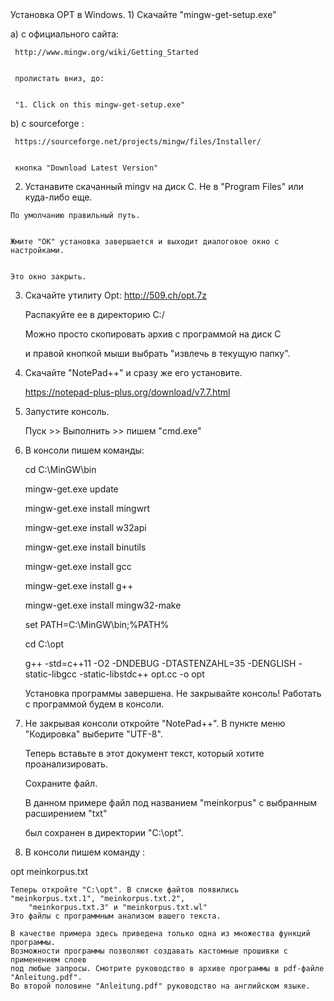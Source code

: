 
<head>Установка OPT в Windows.</head>

<body>
1)  Скачайте "mingw-get-setup.exe" 


а)   c официального сайта:


     http://www.mingw.org/wiki/Getting_Started
     
     
     пролистать вниз, до:
     
     
     "1. Click on this mingw-get-setup.exe"
     
     
b)   с sourceforge :


     https://sourceforge.net/projects/mingw/files/Installer/
     
     
     кнопка "Download Latest Version"
     
     
	
2)	 Устанавите скачанный mingv на диск С. Не в "Program Files" или куда-либо еще. 


    По умолчанию правильный путь.
    
    
    Жмите "ОК" установка завершается и выходит диалоговое окно с настройками.
    
    
    Это окно закрыть.   
    
    

3)  Скачайте утилиту   Opt: http://509.ch/opt.7z


    Распакуйте ее в директорию С:/
    
    
    Можно просто скопировать архив с программой на диск С
    
    
    и правой кнопкой мыши выбрать "извлечь в текущую папку".
    
    

4)  Скачайте "NotePad++" и сразу же его установите.


    https://notepad-plus-plus.org/download/v7.7.html
    
    
   
3)  Запустите консоль.


    Пуск >> Выполнить >> пишем "cmd.exe"
    
    
	
4) 	В консоли пишем команды:


    cd C:\MinGW\bin
    
    
    mingw-get.exe update
    
    
    mingw-get.exe install mingwrt
    
    
    mingw-get.exe install w32api
    
    
    mingw-get.exe install binutils 
    
    
    mingw-get.exe install gcc 
    
    
    mingw-get.exe install g++
    
    
    mingw-get.exe install mingw32-make
    
    
    set PATH=C:\MinGW\bin;%PATH%
    
    
    cd C:\opt
    
    
    g++ -std=c++11 -O2 -DNDEBUG -DTASTENZAHL=35 -DENGLISH -static-libgcc -static-libstdc++ opt.cc -o opt
   
   
   
    Установка программы завершена. Не закрывайте консоль! Работать с программой будем в консоли.
	
	
	
5)  Не закрывая консоли откройте "NotePad++". В пункте меню "Кодировка" выберите "UTF-8".
    
    
    Теперь вставьте в этот документ текст, который хотите проанализировать. 
    
    
    Сохраните файл.
    
    
    В данном примере файл под названием "meinkorpus" c выбранным расширением "txt" 
	
	
	был сохранен в директории    "C:\opt".



6)  В консоли пишем команду :


opt meinkorpus.txt
	
	Теперь откройте "C:\opt". В списке файтов появились "meinkorpus.txt.1", "meinkorpus.txt.2", 
        "meinkorpus.txt.3" и "meinkorpus.txt.wl"
	Это файлы с программным анализом вашего текста.

    В качестве примера здесь приведена только одна из множества функций программы. 
    Возможности программы позволяют создавать кастомные прошивки с применением слоев
    под любые запросы. Смотрите руководство в архиве программы в pdf-файле "Anleitung.pdf".
    Во второй половине "Anleitung.pdf" руководство на английском языке. 	
</body> 
